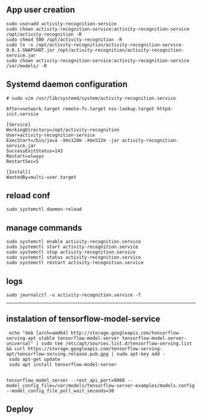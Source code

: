 
## App user creation
    sudo useradd activity-recognition-service
    sudo chown activity-recognition-service:activity-recognition-service /opt/activity-recognition -R 
    sudo chmod 500 /opt/activity-recognition -R 
    sudo ln -s /opt/activity-recognition/activity-recognition-service-0.0.1-SNAPSHOT.jar /opt/activity-recognition/activity-recognition-service.jar
    sudo chown activity-recognition-service:activity-recognition-service /var/models/ -R

## Systemd daemon configuration

    # sudo vim /usr/lib/systemd/system/activity-recognition.service
    
    After=network.target remote-fs.target nss-lookup.target httpd-init.service
    
    [Service]
    WorkingDirectory=/opt/activity-recognition
    User=activity-recognition-service
    ExecStart=/bin/java -Xms128m -Xmx512m -jar activity-recognition-service.jar
    SuccessExitStatus=143
    Restart=always
    RestartSec=5
    
    [Install]
    WantedBy=multi-user.target

## reload conf
    
    sudo systemctl daemon-reload

## manage commands

    sudo systemctl enable activity-recognition.service
    sudo systemctl start activity-recognition.service
    sudo systemctl stop activity-recognition.service
    sudo systemctl status activity-recognition.service
    sudo systemctl restart activity-recognition.service


## logs

    sudo journalctl -u activity-recognition.service -f

--------

## instalation of tensorflow-model-service
     
     echo "deb [arch=amd64] http://storage.googleapis.com/tensorflow-serving-apt stable tensorflow-model-server tensorflow-model-server-universal" | sudo tee /etc/apt/sources.list.d/tensorflow-serving.list && curl https://storage.googleapis.com/tensorflow-serving-apt/tensorflow-serving.release.pub.gpg | sudo apt-key add -
     sudo apt-get update
     sudo apt install tensorflow-model-server
     
     
    tensorflow_model_server --rest_api_port=9000 --model_config_file=/var/models/tensorflow-server-examples/models.config --model_config_file_poll_wait_seconds=30

## Deploy
